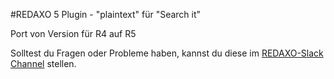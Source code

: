 #REDAXO 5 Plugin - "plaintext" für "Search it"


Port von Version für R4 auf R5

Solltest du Fragen oder Probleme haben, kannst du diese im [REDAXO-Slack Channel](https://friendsofredaxo.slack.com/) stellen.
